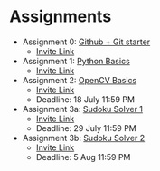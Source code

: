 # Assignments

* Assignment 0: [Github + Git starter](https://github.com/LS-Computer-Vision/github-starter-course)
  * [Invite Link](https://classroom.github.com/a/hQmSUghu)
* Assignment 1: [Python Basics](https://github.com/LS-Computer-Vision/Python-Basics)
  * [Invite Link](https://classroom.github.com/a/Eet6OELX)
* Assignment 2: [OpenCV Basics](https://github.com/LS-Computer-Vision/opencv-basics)
  * [Invite Link](https://classroom.github.com/a/cty-WPH1)
  * Deadline: 18 July 11:59 PM
* Assignment 3a: [Sudoku Solver 1](https://github.com/LS-Computer-Vision/sudoku-solver-1)
  * [Invite Link](https://classroom.github.com/a/JFqc87gU)
  * Deadline: 29 July 11:59 PM
* Assignment 3b: [Sudoku Solver 2](https://github.com/LS-Computer-Vision/sudoku-solver-2)
  * [Invite Link](https://classroom.github.com/a/PJf0QSGL)
  * Deadline: 5 Aug 11:59 PM

